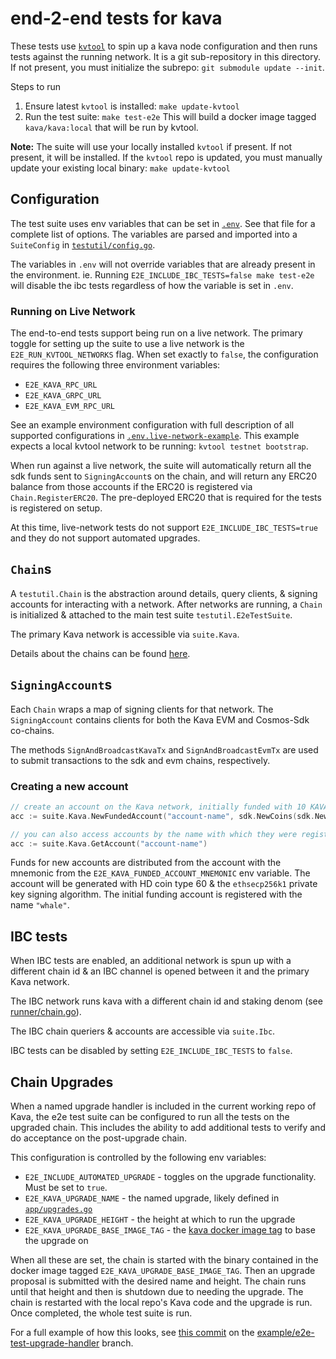 # end-2-end tests for kava

These tests use [`kvtool`](https://github.com/kava-labs/kvtool) to spin up a kava node configuration
and then runs tests against the running network. It is a git sub-repository in this directory. If not
present, you must initialize the subrepo: `git submodule update --init`.

Steps to run
1. Ensure latest `kvtool` is installed: `make update-kvtool`
2. Run the test suite: `make test-e2e`
   This will build a docker image tagged `kava/kava:local` that will be run by kvtool.

**Note:** The suite will use your locally installed `kvtool` if present. If not present, it will be
installed. If the `kvtool` repo is updated, you must manually update your existing local binary: `make update-kvtool`

## Configuration

The test suite uses env variables that can be set in [`.env`](.env). See that file for a complete list
of options. The variables are parsed and imported into a `SuiteConfig` in [`testutil/config.go`](testutil/config.go).

The variables in `.env` will not override variables that are already present in the environment.
ie. Running `E2E_INCLUDE_IBC_TESTS=false make test-e2e` will disable the ibc tests regardless of how
the variable is set in `.env`.

### Running on Live Network

The end-to-end tests support being run on a live network. The primary toggle for setting up the suite to use a live network is the `E2E_RUN_KVTOOL_NETWORKS` flag. When set exactly to `false`, the configuration requires the following three environment variables:
* `E2E_KAVA_RPC_URL`
* `E2E_KAVA_GRPC_URL`
* `E2E_KAVA_EVM_RPC_URL`

See an example environment configuration with full description of all supported configurations in [`.env.live-network-example`](./.env.live-network-example). This example expects a local kvtool network to be running: `kvtool testnet bootstrap`.

When run against a live network, the suite will automatically return all the sdk funds sent to `SigningAccount`s on the chain, and will return any ERC20 balance from those accounts if the ERC20 is registered via `Chain.RegisterERC20`. The pre-deployed ERC20 that is required for the tests is registered on setup.

At this time, live-network tests do not support `E2E_INCLUDE_IBC_TESTS=true` and they do not support automated upgrades.

## `Chain`s

A `testutil.Chain` is the abstraction around details, query clients, & signing accounts for interacting with a
network. After networks are running, a `Chain` is initialized & attached to the main test suite `testutil.E2eTestSuite`.

The primary Kava network is accessible via `suite.Kava`.

Details about the chains can be found [here](runner/chain.go#L62-84).

## `SigningAccount`s

Each `Chain` wraps a map of signing clients for that network. The `SigningAccount` contains clients
for both the Kava EVM and Cosmos-Sdk co-chains.

The methods `SignAndBroadcastKavaTx` and `SignAndBroadcastEvmTx` are used to submit transactions to
the sdk and evm chains, respectively.

### Creating a new account
```go
// create an account on the Kava network, initially funded with 10 KAVA
acc := suite.Kava.NewFundedAccount("account-name", sdk.NewCoins(sdk.NewCoin("ukava", 10e6)))

// you can also access accounts by the name with which they were registered to the suite
acc := suite.Kava.GetAccount("account-name")
```

Funds for new accounts are distributed from the account with the mnemonic from the `E2E_KAVA_FUNDED_ACCOUNT_MNEMONIC`
env variable. The account will be generated with HD coin type 60 & the `ethsecp256k1` private key signing algorithm.
The initial funding account is registered with the name `"whale"`.

## IBC tests

When IBC tests are enabled, an additional network is spun up with a different chain id & an IBC channel is
opened between it and the primary Kava network.

The IBC network runs kava with a different chain id and staking denom (see [runner/chain.go](runner/chain.go)).

The IBC chain queriers & accounts are accessible via `suite.Ibc`.

IBC tests can be disabled by setting `E2E_INCLUDE_IBC_TESTS` to `false`.

## Chain Upgrades

When a named upgrade handler is included in the current working repo of Kava, the e2e test suite can
be configured to run all the tests on the upgraded chain. This includes the ability to add additional
tests to verify and do acceptance on the post-upgrade chain.

This configuration is controlled by the following env variables:
* `E2E_INCLUDE_AUTOMATED_UPGRADE` - toggles on the upgrade functionality. Must be set to `true`.
* `E2E_KAVA_UPGRADE_NAME` - the named upgrade, likely defined in [`app/upgrades.go`](../../app/upgrades.go)
* `E2E_KAVA_UPGRADE_HEIGHT` - the height at which to run the upgrade
* `E2E_KAVA_UPGRADE_BASE_IMAGE_TAG` - the [kava docker image tag](https://hub.docker.com/r/kava/kava/tags) to base the upgrade on

When all these are set, the chain is started with the binary contained in the docker image tagged
`E2E_KAVA_UPGRADE_BASE_IMAGE_TAG`. Then an upgrade proposal is submitted with the desired name and
height. The chain runs until that height and then is shutdown due to needing the upgrade. The chain
is restarted with the local repo's Kava code and the upgrade is run. Once completed, the whole test
suite is run.

For a full example of how this looks, see [this commit](https://github.com/Kava-Labs/kava/commit/5da48c892f0a5837141fc7de88632c7c68fff4ae)
on the [example/e2e-test-upgrade-handler](https://github.com/Kava-Labs/kava/tree/example/e2e-test-upgrade-handler) branch.
